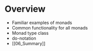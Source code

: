 # Overview

* Familiar examples of monads
* Common functionality for all monads
* Monad type class
* do-notation
* [[06_Summary]]
